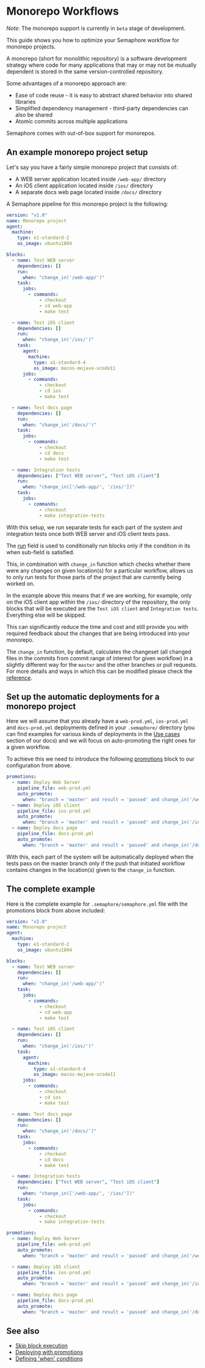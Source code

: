 # Monorepo Workflows

*Note*: The monorepo support is currently in `beta` stage of development.

This guide shows you how to optimize your Semaphore workflow for monorepo
projects.

A monorepo (short for monolithic repository) is a software development strategy
where code for many applications that may or may not be mutually dependent is
stored in the same version-controlled repository.

Some advantages of a monorepo approach are:

- Ease of code reuse - it is easy to abstract shared behavior into shared libraries
- Simplified dependency management - third-party dependencies can also be shared
- Atomic commits across multiple applications

Semaphore comes with out-of-box support for monorepos.

## An example monorepo project setup

Let's say you have a fairly simple monorepo project that consists of:

- A WEB server application located inside `/web-app/` directory
- An iOS client application located inside `/ios/` directory
- A separate docs web page located inside `/docs/` directory

A Semaphore pipeline for this monorepo project is the following:

```yaml
version: "v1.0"
name: Monorepo project
agent:
  machine:
    type: e1-standard-2
    os_image: ubuntu1804

blocks:
  - name: Test WEB server
    dependencies: []
    run:
      when: "change_in('/web-app/')"
    task:
      jobs:
        - commands:
            - checkout
            - cd web-app
            - make test

  - name: Test iOS client
    dependencies: []
    run:
      when: "change_in('/ios/')"
    task:
      agent:
        machine:
          type: a1-standard-4
          os_image: macos-mojave-xcode11
      jobs:
        - commands:
            - checkout
            - cd ios
            - make test

  - name: Test docs page
    dependencies: []
    run:
      when: "change_in('/docs/')"
    task:
      jobs:
        - commands:
            - checkout
            - cd docs
            - make test

  - name: Integration tests
    dependencies: ["Test WEB server", "Test iOS client"]
    run:
      when: "change_in(['/web-app/', '/ios/'])"
    task:
      jobs:
        - commands:
            - checkout
            - make integration-tests
```

With this setup, we run separate tests for each part of the system and
integration tests once both WEB server and iOS client tests pass.

The [run][run-ref] field is used to conditionally run blocks only if the
condition in its when sub-field is satisfied.

This, in combination with `change_in` function which checks whether there were
any changes on given location(s) for a particular workflow, allows us to only
run tests for those parts of the project that are currently being worked on.

In the example above this means that if we are working, for example, only on
the iOS client app within the `/ios/` directory of the repository, the only
blocks that will be executed are the `Test iOS client` and `Integration tests`.
Everything else will be skipped.

This can significantly reduce the time and cost and still provide you with
required feedback about the changes that are being introduced into your monorepo.

The `change_in` function, by default, calculates the changeset (all changed
files in the commits from commit range of interest for given workflow) in a
slightly different way for the `master` and the other branches or pull requests.
For more details and ways in which this can be modified please check the
[reference][change-in-ref].

## Set up the automatic deployments for a monorepo project

Here we will assume that you already have a `web-prod.yml`, `ios-prod.yml` and
`docs-prod.yml` deployments defined in your `.semaphore/` directory (you can find
examples for various kinds of deployments in the [Use cases][use-cases] section
of our docs) and we will focus on auto-promoting the right ones for a given
workflow.

To achieve this we need to introduce the following [promotions][promotions-ref]
block to our configuration from above.

```yaml
promotions:
  - name: Deploy Web Server
    pipeline_file: web-prod.yml
    auto_promote:
      when: "branch = 'master' and result = 'passed' and change_in('/web-app/')"
  - name: Deploy iOS client
    pipeline_file: ios-prod.yml
    auto_promote:
      when: "branch = 'master' and result = 'passed' and change_in('/ios/')"
  - name: Deploy docs page
    pipeline_file: docs-prod.yml
    auto_promote:
      when: "branch = 'master' and result = 'passed' and change_in('/docs/')"
```

With this, each part of the system will be automatically deployed when the tests
pass on the master branch only if the push that initiated workflow contains
changes in the location(s) given to the `change_in` function.

## The complete example

Here is the complete example for `.semaphore/semaphore.yml` file with the
promotions block from above included:

```yaml
version: "v1.0"
name: Monorepo project
agent:
  machine:
    type: e1-standard-2
    os_image: ubuntu1804

blocks:
  - name: Test WEB server
    dependencies: []
    run:
      when: "change_in('/web-app/')"
    task:
      jobs:
        - commands:
            - checkout
            - cd web-app
            - make test

  - name: Test iOS client
    dependencies: []
    run:
      when: "change_in('/ios/')"
    task:
      agent:
        machine:
          type: a1-standard-4
          os_image: macos-mojave-xcode11
      jobs:
        - commands:
            - checkout
            - cd ios
            - make test

  - name: Test docs page
    dependencies: []
    run:
      when: "change_in('/docs/')"
    task:
      jobs:
        - commands:
            - checkout
            - cd docs
            - make test

  - name: Integration tests
    dependencies: ["Test WEB server", "Test iOS client"]
    run:
      when: "change_in(['/web-app/', '/ios/'])"
    task:
      jobs:
        - commands:
            - checkout
            - make integration-tests

promotions:
  - name: Deploy Web Server
    pipeline_file: web-prod.yml
    auto_promote:
      when: "branch = 'master' and result = 'passed' and change_in('/web-app/')"

  - name: Deploy iOS client
    pipeline_file: ios-prod.yml
    auto_promote:
      when: "branch = 'master' and result = 'passed' and change_in('/ios/')"

  - name: Deploy docs page
    pipeline_file: docs-prod.yml
    auto_promote:
      when: "branch = 'master' and result = 'passed' and change_in('/docs/')"
```

## See also

- [Skip block execution][skip-ref]
- [Deploying with promotions][promotions-guided]
- [Defining 'when' conditions][conditions-ref]



[run-ref]: https://docs.semaphoreci.com/reference/pipeline-yaml-reference/#run-in-blocks
[change-in-ref]: https://docs.semaphoreci.com/reference/conditions-reference/#change_in
[use-cases]: https://docs.semaphoreci.com/examples/tutorials-and-example-projects/
[promotions-ref]: https://docs.semaphoreci.com/reference/pipeline-yaml-reference/#promotions
[skip-ref]: https://docs.semaphoreci.com/reference/pipeline-yaml-reference/#skip-in-blocks
[promotions-guided]: https://docs.semaphoreci.com/guided-tour/deploying-with-promotions/
[conditions-ref]: https://docs.semaphoreci.com/reference/conditions-reference/
